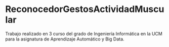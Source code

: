 # ReconocedorGestosActividadMuscular
Trabajo realizado en 3 curso del grado de Ingeniería Informática en la UCM para la asignatura de Aprendizaje Automático y Big Data.
